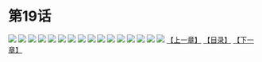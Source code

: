 # 第19话
![](https://s2.baozimh.com/scomic/yuekanshaonuyeqijun-chunquan/0/23-w706/1.jpg)
![](https://s2.baozimh.com/scomic/yuekanshaonuyeqijun-chunquan/0/23-w706/2.jpg)
![](https://s2.baozimh.com/scomic/yuekanshaonuyeqijun-chunquan/0/23-w706/3.jpg)
![](https://s2.baozimh.com/scomic/yuekanshaonuyeqijun-chunquan/0/23-w706/4.jpg)
![](https://s2.baozimh.com/scomic/yuekanshaonuyeqijun-chunquan/0/23-w706/5.jpg)
![](https://s2.baozimh.com/scomic/yuekanshaonuyeqijun-chunquan/0/23-w706/6.jpg)
![](https://s2.baozimh.com/scomic/yuekanshaonuyeqijun-chunquan/0/23-w706/7.jpg)
![](https://s2.baozimh.com/scomic/yuekanshaonuyeqijun-chunquan/0/23-w706/8.jpg)
![](https://s2.baozimh.com/scomic/yuekanshaonuyeqijun-chunquan/0/23-w706/9.jpg)
![](https://s2.baozimh.com/scomic/yuekanshaonuyeqijun-chunquan/0/23-w706/10.jpg)
![](https://s2.baozimh.com/scomic/yuekanshaonuyeqijun-chunquan/0/23-w706/11.jpg)
![](https://s2.baozimh.com/scomic/yuekanshaonuyeqijun-chunquan/0/23-w706/12.jpg)
![](https://s2.baozimh.com/scomic/yuekanshaonuyeqijun-chunquan/0/23-w706/13.jpg)
![](https://s2.baozimh.com/scomic/yuekanshaonuyeqijun-chunquan/0/23-w706/14.jpg)
![](https://s2.baozimh.com/scomic/yuekanshaonuyeqijun-chunquan/0/23-w706/15.jpg)
![](https://s2.baozimh.com/scomic/yuekanshaonuyeqijun-chunquan/0/23-w706/16.jpg)
[【上一章】](./18.md)
[【目录】](./README.md)
[【下一章】](./20.md)
